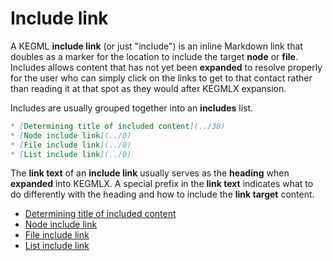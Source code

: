 # Include link

A KEGML **include link** (or just "include") is an inline Markdown link that doubles as a marker for the location to include the target **node** or **file**. Includes allows content that has not yet been **expanded** to resolve properly for the user who can simply click on the links to get to that contact rather than reading it at that spot as they would after KEGMLX expansion.

Includes are usually grouped together into an **includes** list.

```md
* [Determining title of included content](../38)
* [Node include link](../0)
* [File include link](../0)
* [List include link](../0)
```

The **link text** of an **include link** usually serves as the **heading** when **expanded** into KEGMLX. A special prefix in the **link text** indicates what to do differently with the heading and how to include the **link target** content.

* [Determining title of included content](../38)
* [Node include link](../0)
* [File include link](../0)
* [List include link](../0)
